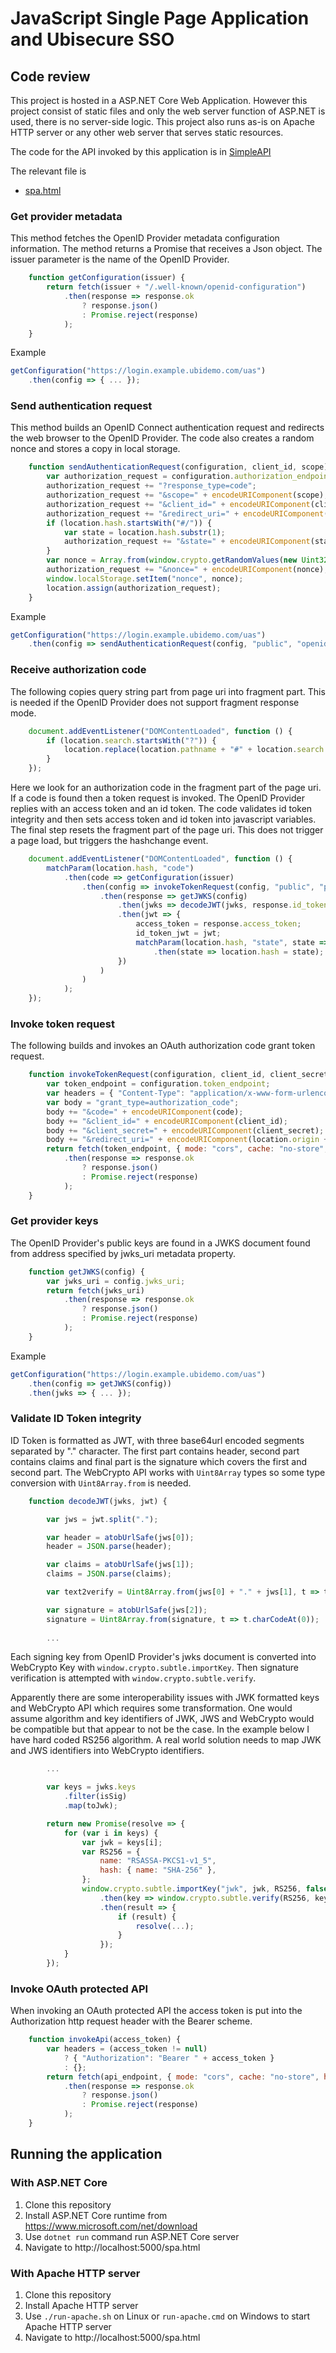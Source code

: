 # JavaScript Single Page Application and Ubisecure SSO

## Code review

This project is hosted in a ASP.NET Core Web Application.
However this project consist of static files and only the web server function of ASP.NET is used, there is no server-side logic. 
This project also runs as-is on Apache HTTP server or any other web server that serves static resources.

The code for the API invoked by this application is in [SimpleAPI](../../../SimpleAPI)

The relevant file is 

* [spa.html](wwwroot/spa.html)

### Get provider metadata

This method fetches the OpenID Provider metadata configuration information. The method returns a Promise that receives a Json object. The issuer parameter is the name of the OpenID Provider. 

```javascript
    function getConfiguration(issuer) {
        return fetch(issuer + "/.well-known/openid-configuration")
            .then(response => response.ok
                ? response.json()
                : Promise.reject(response)
            );
    }
```

Example

```javascript
getConfiguration("https://login.example.ubidemo.com/uas")
    .then(config => { ... });
```

### Send authentication request

This method builds an OpenID Connect authentication request and redirects the web browser to the OpenID Provider. 
The code also creates a random nonce and stores a copy in local storage.

```javascript
    function sendAuthenticationRequest(configuration, client_id, scope) {
        var authorization_request = configuration.authorization_endpoint;
        authorization_request += "?response_type=code";
        authorization_request += "&scope=" + encodeURIComponent(scope);
        authorization_request += "&client_id=" + encodeURIComponent(client_id);
        authorization_request += "&redirect_uri=" + encodeURIComponent(location.origin + location.pathname);
        if (location.hash.startsWith("#/")) {
            var state = location.hash.substr(1);
            authorization_request += "&state=" + encodeURIComponent(state);
        }
        var nonce = Array.from(window.crypto.getRandomValues(new Uint32Array(4)), t => t.toString(36)).join("");
        authorization_request += "&nonce=" + encodeURIComponent(nonce);
        window.localStorage.setItem("nonce", nonce);
        location.assign(authorization_request);
    }
```

Example

```javascript
getConfiguration("https://login.example.ubidemo.com/uas")
    .then(config => sendAuthenticationRequest(config, "public", "openid"));
```

### Receive authorization code

The following copies query string part from page uri into fragment part. This is needed if the OpenID Provider does not support fragment response mode. 

```javascript
    document.addEventListener("DOMContentLoaded", function () {
        if (location.search.startsWith("?")) {
            location.replace(location.pathname + "#" + location.search.substr(1));
        }
    });
```

Here we look for an authorization code in the fragment part of the page uri. If a code is found then a token request is invoked. 
The OpenID Provider replies with an access token and an id token.
The code validates id token integrity and then sets access token and id token into javascript variables. 
The final step resets the fragment part of the page uri. This does not trigger a page load, but triggers the hashchange event.

```javascript
    document.addEventListener("DOMContentLoaded", function () {
        matchParam(location.hash, "code")
            .then(code => getConfiguration(issuer)
                .then(config => invokeTokenRequest(config, "public", "public", code)
                    .then(response => getJWKS(config)
                        .then(jwks => decodeJWT(jwks, response.id_token))
                        .then(jwt => {
                            access_token = response.access_token;
                            id_token_jwt = jwt;
                            matchParam(location.hash, "state", state => (state != null) && state.startsWith("/") ? state : "")
                                .then(state => location.hash = state);
                        })
                    )
                )
            );
    });            
```

### Invoke token request

The following builds and invokes an OAuth authorization code grant token request.

```javascript
    function invokeTokenRequest(configuration, client_id, client_secret, code) {
        var token_endpoint = configuration.token_endpoint;
        var headers = { "Content-Type": "application/x-www-form-urlencoded" };
        var body = "grant_type=authorization_code";
        body += "&code=" + encodeURIComponent(code);
        body += "&client_id=" + encodeURIComponent(client_id);
        body += "&client_secret=" + encodeURIComponent(client_secret);
        body += "&redirect_uri=" + encodeURIComponent(location.origin + location.pathname);
        return fetch(token_endpoint, { mode: "cors", cache: "no-store", method: "POST", headers: headers, body: body })
            .then(response => response.ok
                ? response.json()
                : Promise.reject(response)
            );
    }
```

### Get provider keys

The OpenID Provider's public keys are found in a JWKS document found from address specified by jwks_uri metadata property.

```javascript
    function getJWKS(config) {
        var jwks_uri = config.jwks_uri;
        return fetch(jwks_uri)
            .then(response => response.ok
                ? response.json()
                : Promise.reject(response)
            );
    }
```

Example

```javascript
getConfiguration("https://login.example.ubidemo.com/uas")
    .then(config => getJWKS(config))
    .then(jwks => { ... });
```

### Validate ID Token integrity

ID Token is formatted as JWT, with three base64url encoded segments separated by "." character. The first part contains header, second part contains claims and final part is the signature which covers the first and second part.
The WebCrypto API works with ```Uint8Array``` types so some type conversion with ```Uint8Array.from``` is needed.


```javascript
    function decodeJWT(jwks, jwt) {

        var jws = jwt.split(".");

        var header = atobUrlSafe(jws[0]);
        header = JSON.parse(header);

        var claims = atobUrlSafe(jws[1]);
        claims = JSON.parse(claims);

        var text2verify = Uint8Array.from(jws[0] + "." + jws[1], t => t.charCodeAt(0));

        var signature = atobUrlSafe(jws[2]);
        signature = Uint8Array.from(signature, t => t.charCodeAt(0));
        
        ...
```

Each signing key from OpenID Provider's jwks document is converted into WebCrypto Key with ```window.crypto.subtle.importKey```.
Then signature verification is attempted with ```window.crypto.subtle.verify```.

Apparently there are some interoperability issues with JWK formatted keys and WebCrypto API which requires some transformation.
One would assume algorithm and key identifiers of JWK, JWS and WebCrypto would be compatible but that appear to not be the case. 
In the example below I have hard coded RS256 algorithm. A real world solution needs to map JWK and JWS identifiers into WebCrypto identifiers.

```javascript
        ...

        var keys = jwks.keys
            .filter(isSig)
            .map(toJwk);

        return new Promise(resolve => {
            for (var i in keys) {
                var jwk = keys[i];
                var RS256 = {
                    name: "RSASSA-PKCS1-v1_5",
                    hash: { name: "SHA-256" },
                };
                window.crypto.subtle.importKey("jwk", jwk, RS256, false, ["verify"])
                    .then(key => window.crypto.subtle.verify(RS256, key, signature, text2verify))
                    .then(result => {
                        if (result) {
                            resolve(...);
                        }
                    });
            }
        });
```

### Invoke OAuth protected API

When invoking an OAuth protected API the access token is put into the Authorization http request header with the Bearer scheme.

```javascript
    function invokeApi(access_token) {
        var headers = (access_token != null)
            ? { "Authorization": "Bearer " + access_token }
            : {};
        return fetch(api_endpoint, { mode: "cors", cache: "no-store", headers: headers })
            .then(response => response.ok
                ? response.json()
                : Promise.reject(response)
            );
    }
```

## Running the application

### With ASP.NET Core

1. Clone this repository
1. Install ASP.NET Core runtime from https://www.microsoft.com/net/download
1. Use `dotnet run` command run ASP.NET Core server
1. Navigate to http://localhost:5000/spa.html

### With Apache HTTP server

1. Clone this repository
1. Install Apache HTTP server
1. Use `./run-apache.sh` on Linux or `run-apache.cmd` on Windows to start Apache HTTP server
1. Navigate to http://localhost:5000/spa.html
